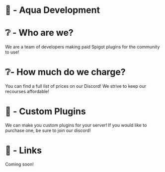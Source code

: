 # 👾 - Aqua Development
# ❔ - Who are we?
We are a team of developers making paid Spigot plugins
for the community to use!
# ❔- How much do we charge?
You can find a full list of prices on our Discord!
We strive to keep our recourses affordable!
# 🔐 - Custom Plugins
We can make you custom plugins for your server! If you would like
to purchase one, be sure to join our discord!
# 🔗 - Links
Coming soon!

